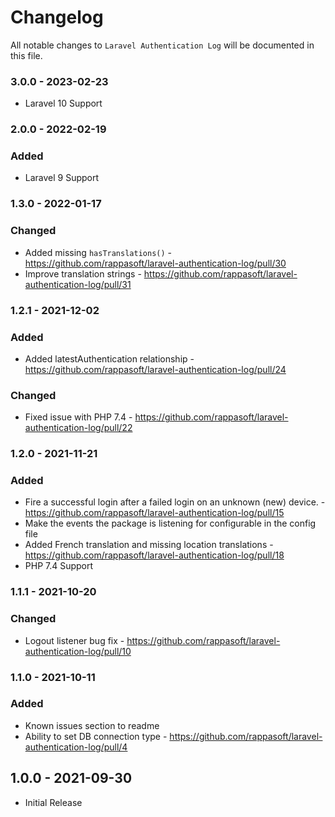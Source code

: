 # Changelog

All notable changes to `Laravel Authentication Log` will be documented in this file.

### 3.0.0 - 2023-02-23

- Laravel 10 Support

### 2.0.0 - 2022-02-19

### Added

- Laravel 9 Support

### 1.3.0 - 2022-01-17

### Changed

-   Added missing `hasTranslations()` - https://github.com/rappasoft/laravel-authentication-log/pull/30
-   Improve translation strings - https://github.com/rappasoft/laravel-authentication-log/pull/31

### 1.2.1 - 2021-12-02

### Added

-   Added latestAuthentication relationship - https://github.com/rappasoft/laravel-authentication-log/pull/24

### Changed

-   Fixed issue with PHP 7.4 - https://github.com/rappasoft/laravel-authentication-log/pull/22

### 1.2.0 - 2021-11-21

### Added

-   Fire a successful login after a failed login on an unknown (new) device. - https://github.com/rappasoft/laravel-authentication-log/pull/15
-   Make the events the package is listening for configurable in the config file
-   Added French translation and missing location translations - https://github.com/rappasoft/laravel-authentication-log/pull/18
-   PHP 7.4 Support

### 1.1.1 - 2021-10-20

### Changed

-   Logout listener bug fix - https://github.com/rappasoft/laravel-authentication-log/pull/10

### 1.1.0 - 2021-10-11

### Added

-   Known issues section to readme
-   Ability to set DB connection type - https://github.com/rappasoft/laravel-authentication-log/pull/4

## 1.0.0 - 2021-09-30

-   Initial Release
